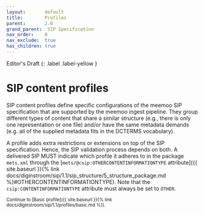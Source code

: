 ```yaml
---
layout:       default
title:        Profiles
parent:       2.0
grand_parent:  SIP Specification 
nav_order:    8
nav_exclude:  true
has_children: true
---
```

Editor's Draft
{: .label .label-yellow }
# SIP content profiles

SIP content profiles define specific configurations of the meemoo SIP specification that are supported by the meemoo ingest pipeline.
They group different types of content that share a similar structure (e.g., there is only one representation or one file) and/or have the same metadata demands (e.g. all of the supplied metadata fits in the DCTERMS vocabulary).

A profile adds extra restrictions or extensions on top of the SIP specification.
Hence, the SIP validation process depends on both.
A delivered SIP MUST indicate which profile it adheres to in the package `mets.xml` through the [`mets/@csip:OTHERCONTENTINFORMATIONTYPE` attribute]({{ site.baseurl }}{% link docs/diginstroom/sip/1.1/sip_structure/5_structure_package.md %}#OTHERCONTENTINFORMATIONTYPE). Note that the `csip:CONTENTINFORMATIONTYPE` attribute must always be set to `OTHER`.

<small>
Continue to [Basic profile]({{ site.baseurl }}{% link docs/diginstroom/sip/1.1/profiles/basic.md %}).
</small>